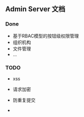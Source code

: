 ## Admin Server 文档

### Done

- 基于RBAC模型的按钮级权限管理
- 组织机构
- 文件管理
- ...

### TODO

- xss

- 请求加密

- 防重复提交
- 

